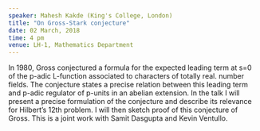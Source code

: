 ```yaml
---
speaker: Mahesh Kakde (King's College, London)
title: "On Gross-Stark conjecture"
date: 02 March, 2018
time: 4 pm
venue: LH-1, Mathematics Department
---
```


In 1980, Gross conjectured a formula for the expected leading term at s=0 of the p-adic L-function associated to characters of totally real. number fields. The conjecture states a precise relation between this leading term and p-adic regulator of p-units in an abelian extension. In the talk I will present a precise formulation of the conjecture and describe its relevance for Hilbert’s 12th problem. I will then sketch proof of this conjecture of Gross. This is a joint work with Samit Dasgupta and Kevin Ventullo.


